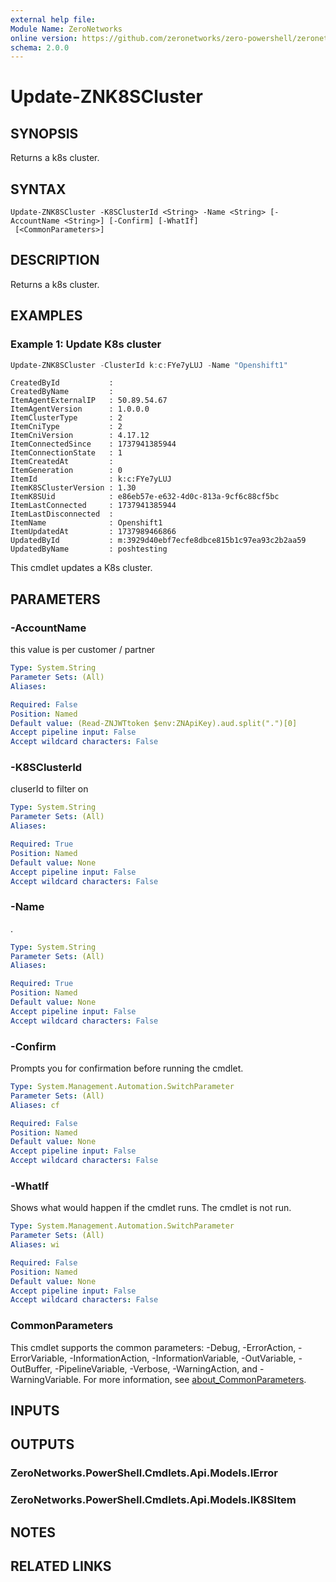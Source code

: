 ```yaml
---
external help file:
Module Name: ZeroNetworks
online version: https://github.com/zeronetworks/zero-powershell/zeronetworks/update-znk8scluster
schema: 2.0.0
---
```


# Update-ZNK8SCluster

## SYNOPSIS
Returns a k8s cluster.

## SYNTAX

```
Update-ZNK8SCluster -K8SClusterId <String> -Name <String> [-AccountName <String>] [-Confirm] [-WhatIf]
 [<CommonParameters>]
```

## DESCRIPTION
Returns a k8s cluster.

## EXAMPLES

### Example 1: Update K8s cluster
```powershell
Update-ZNK8SCluster -ClusterId k:c:FYe7yLUJ -Name "Openshift1"
```

```output
CreatedById           : 
CreatedByName         : 
ItemAgentExternalIP   : 50.89.54.67
ItemAgentVersion      : 1.0.0.0
ItemClusterType       : 2
ItemCniType           : 2
ItemCniVersion        : 4.17.12
ItemConnectedSince    : 1737941385944
ItemConnectionState   : 1
ItemCreatedAt         : 
ItemGeneration        : 0
ItemId                : k:c:FYe7yLUJ
ItemK8SClusterVersion : 1.30
ItemK8SUid            : e86eb57e-e632-4d0c-813a-9cf6c88cf5bc
ItemLastConnected     : 1737941385944
ItemLastDisconnected  : 
ItemName              : Openshift1
ItemUpdatedAt         : 1737989466866
UpdatedById           : m:3929d40ebf7ecfe8dbce815b1c97ea93c2b2aa59
UpdatedByName         : poshtesting
```

This cmdlet updates a K8s cluster.

## PARAMETERS

### -AccountName
this value is per customer / partner

```yaml
Type: System.String
Parameter Sets: (All)
Aliases:

Required: False
Position: Named
Default value: (Read-ZNJWTtoken $env:ZNApiKey).aud.split(".")[0]
Accept pipeline input: False
Accept wildcard characters: False
```

### -K8SClusterId
cluserId to filter on

```yaml
Type: System.String
Parameter Sets: (All)
Aliases:

Required: True
Position: Named
Default value: None
Accept pipeline input: False
Accept wildcard characters: False
```

### -Name
.

```yaml
Type: System.String
Parameter Sets: (All)
Aliases:

Required: True
Position: Named
Default value: None
Accept pipeline input: False
Accept wildcard characters: False
```

### -Confirm
Prompts you for confirmation before running the cmdlet.

```yaml
Type: System.Management.Automation.SwitchParameter
Parameter Sets: (All)
Aliases: cf

Required: False
Position: Named
Default value: None
Accept pipeline input: False
Accept wildcard characters: False
```

### -WhatIf
Shows what would happen if the cmdlet runs.
The cmdlet is not run.

```yaml
Type: System.Management.Automation.SwitchParameter
Parameter Sets: (All)
Aliases: wi

Required: False
Position: Named
Default value: None
Accept pipeline input: False
Accept wildcard characters: False
```

### CommonParameters
This cmdlet supports the common parameters: -Debug, -ErrorAction, -ErrorVariable, -InformationAction, -InformationVariable, -OutVariable, -OutBuffer, -PipelineVariable, -Verbose, -WarningAction, and -WarningVariable. For more information, see [about_CommonParameters](http://go.microsoft.com/fwlink/?LinkID=113216).

## INPUTS

## OUTPUTS

### ZeroNetworks.PowerShell.Cmdlets.Api.Models.IError

### ZeroNetworks.PowerShell.Cmdlets.Api.Models.IK8SItem

## NOTES

## RELATED LINKS

